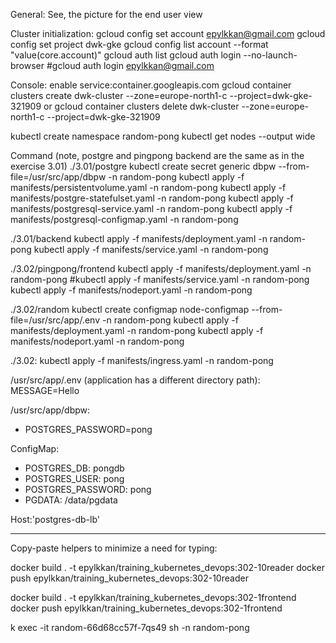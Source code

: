 General: 
See, the picture for the end user view

Cluster initialization:
gcloud config set account epylkkan@gmail.com
gcloud config set project dwk-gke
gcloud config list account --format "value(core.account)"
gcloud auth list
gcloud auth login --no-launch-browser
#gcloud auth login epylkkan@gmail.com

Console: enable service:container.googleapis.com
gcloud container clusters create dwk-cluster --zone=europe-north1-c --project=dwk-gke-321909
or
gcloud container clusters delete dwk-cluster --zone=europe-north1-c --project=dwk-gke-321909

kubectl create namespace random-pong
kubectl get nodes --output wide


Command (note, postgre and pingpong backend are the same as in the exercise 3.01)
./3.01/postgre
kubectl create secret generic dbpw --from-file=/usr/src/app/dbpw -n random-pong
kubectl apply -f manifests/persistentvolume.yaml -n random-pong
kubectl apply -f manifests/postgre-statefulset.yaml -n random-pong
kubectl apply -f manifests/postgresql-service.yaml -n random-pong
kubectl apply -f manifests/postgresql-configmap.yaml -n random-pong

./3.01/backend
kubectl apply -f manifests/deployment.yaml -n random-pong
kubectl apply -f manifests/service.yaml -n random-pong

./3.02/pingpong/frontend
kubectl apply -f manifests/deployment.yaml -n random-pong
#kubectl apply -f manifests/service.yaml -n random-pong
kubectl apply -f manifests/nodeport.yaml -n random-pong

./3.02/random 
kubectl create configmap node-configmap --from-file=/usr/src/app/.env -n random-pong
kubectl apply -f manifests/deployment.yaml -n random-pong
kubectl apply -f manifests/nodeport.yaml -n random-pong

./3.02:
kubectl apply -f manifests/ingress.yaml -n random-pong


/usr/src/app/.env  (application has a different directory path):
MESSAGE=Hello


/usr/src/app/dbpw: 
- POSTGRES_PASSWORD=pong

ConfigMap: 
- POSTGRES_DB: pongdb
- POSTGRES_USER: pong
- POSTGRES_PASSWORD: pong
- PGDATA: /data/pgdata

Host:'postgres-db-lb'  

----------------

Copy-paste helpers to minimize a need for typing:

docker build . -t epylkkan/training_kubernetes_devops:302-10reader
docker push epylkkan/training_kubernetes_devops:302-10reader

docker build . -t epylkkan/training_kubernetes_devops:302-1frontend
docker push epylkkan/training_kubernetes_devops:302-1frontend



k exec -it random-66d68cc57f-7qs49 sh -n random-pong





